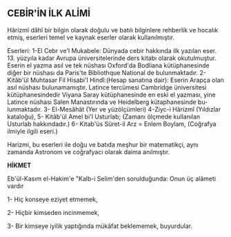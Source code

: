 ## CEBİR'İN İLK ALİMİ

Hârizmî dâhî bir bilgin olarak doğulu ve batılı bilgin­lere rehberlik ve hocalık etmiş, eserleri temel ve kaynak eserler olarak kullanılmıştır.

Eserleri: 1-El Cebr ve'l Mukabele: Dünyada cebir hak­kında ilk yazılan eser. 13. yüzyıla kadar Avrupa üni­versitelerinde ders kitabı olarak okutulmuştur. Eserin el yazma asıl ve tek nüshası Oxford'da Bodliana kütüp­hanesinde diğer bir nüshası da Paris'te Bibliothque Na­tional de bulunmaktadır. 2- Kitâb'ül Muhtasar Fil Hisabi'l Hindî:(Hesap sanatına dair): Eserin Arapça olan asıl nüshası bulunamamıştır. Latince tercümesi Camb­ridge üniversitesi kütüphanesindedir Viyana Saray kütüphanesinde en eski el yazması, yine Latince nüshası Salen Manastırında ve Heidelberg kütaphanesinde bu­lunmaktadır. 3- El-Mesâhât (Yer ve yüzölçümleri) 4-Ziyc-i Hârizmî (Yıldızlar kataloğu), 5- Kitâb'ül Amel bi'l Usturlab; (Zamanı ölçmede kullanılan Usturlab hakkındadır.) 6- Kitab'üs Süret-il Arz = Enlem Boylam, (Coğrafya ilmiyle ilgili eseri.)

Harizmi, bu eserleri ile doğu ve batıda meşhur bir matematikçi, aynı zamanda Astronom ve coğrafyacı olarak daima anılmıştır.

**HİKMET**

Eb'ül-Kasım el-Hakim'e "Kalb-i Selim'den soruldu­ğunda: Onun üç alâmeti vardır

1- Hiç konseye eziyet etmemek,

2- Hiçbir kimseden incinmemek,

3- Bir kimseye iyilik yaptığında mükâfat beklememek, buyurdular.
